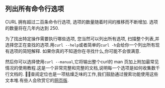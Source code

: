 ## 列出所有命令行选项

CURL 拥有超过二百条命令行选项, 选项的数量随着时间的推移而不断增加. 选项的数量将在几年内达到 250.

为了找出特定操作需要执行哪些选项, 您当然可以列出所有选项, 扫描整个列表,并选择您正在查找的选项.用`curl --help`或者简单的`curl -h`会给你一个列出所有现有选项的简短解释. 如果你真的不知道你在寻找什么,你可能不会很满意.

然后你可以选择使用`curl --manual`,它将输出整个curl的 man 页加上附加最常见情况的使用教程.这是一个非常完整和完整的文档,说明每一个选项是如何收集数千行文档的. 查阅定位也是一项枯燥乏味的工作,我们鼓励通过搜索功能使用这些文本堆.有些人会欣赏它的[网页版](https://curl.haxx.se/docs/manpage.html).
